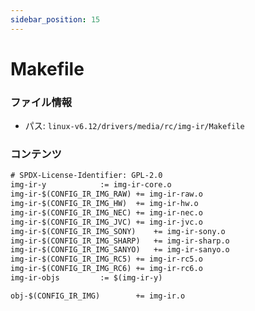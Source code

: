 ```yaml
---
sidebar_position: 15
---
```

# Makefile

### ファイル情報

- パス: `linux-v6.12/drivers/media/rc/img-ir/Makefile`

### コンテンツ

```txt
# SPDX-License-Identifier: GPL-2.0
img-ir-y			:= img-ir-core.o
img-ir-$(CONFIG_IR_IMG_RAW)	+= img-ir-raw.o
img-ir-$(CONFIG_IR_IMG_HW)	+= img-ir-hw.o
img-ir-$(CONFIG_IR_IMG_NEC)	+= img-ir-nec.o
img-ir-$(CONFIG_IR_IMG_JVC)	+= img-ir-jvc.o
img-ir-$(CONFIG_IR_IMG_SONY)	+= img-ir-sony.o
img-ir-$(CONFIG_IR_IMG_SHARP)	+= img-ir-sharp.o
img-ir-$(CONFIG_IR_IMG_SANYO)	+= img-ir-sanyo.o
img-ir-$(CONFIG_IR_IMG_RC5)	+= img-ir-rc5.o
img-ir-$(CONFIG_IR_IMG_RC6)	+= img-ir-rc6.o
img-ir-objs			:= $(img-ir-y)

obj-$(CONFIG_IR_IMG)		+= img-ir.o

```
